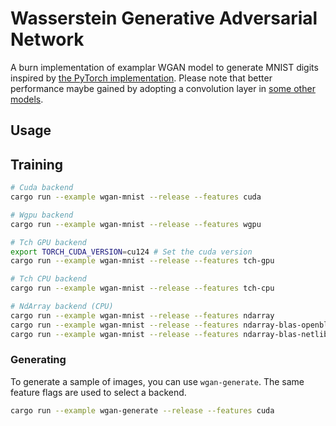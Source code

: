 # Wasserstein Generative Adversarial Network

A burn implementation of examplar WGAN model to generate MNIST digits inspired by
[the PyTorch implementation](https://bytepawn.com/training-a-pytorch-wasserstain-mnist-gan-on-google-colab.html).
Please note that better performance maybe gained by adopting a convolution layer in
[some other models](https://github.com/Lornatang/WassersteinGAN-PyTorch).

## Usage


## Training

```sh
# Cuda backend
cargo run --example wgan-mnist --release --features cuda

# Wgpu backend
cargo run --example wgan-mnist --release --features wgpu

# Tch GPU backend
export TORCH_CUDA_VERSION=cu124 # Set the cuda version
cargo run --example wgan-mnist --release --features tch-gpu

# Tch CPU backend
cargo run --example wgan-mnist --release --features tch-cpu

# NdArray backend (CPU)
cargo run --example wgan-mnist --release --features ndarray                # f32 - single thread
cargo run --example wgan-mnist --release --features ndarray-blas-openblas  # f32 - blas with openblas
cargo run --example wgan-mnist --release --features ndarray-blas-netlib    # f32 - blas with netlib
```


### Generating

To generate a sample of images, you can use `wgan-generate`. The same feature flags are used to select a backend.

```sh
cargo run --example wgan-generate --release --features cuda
```
